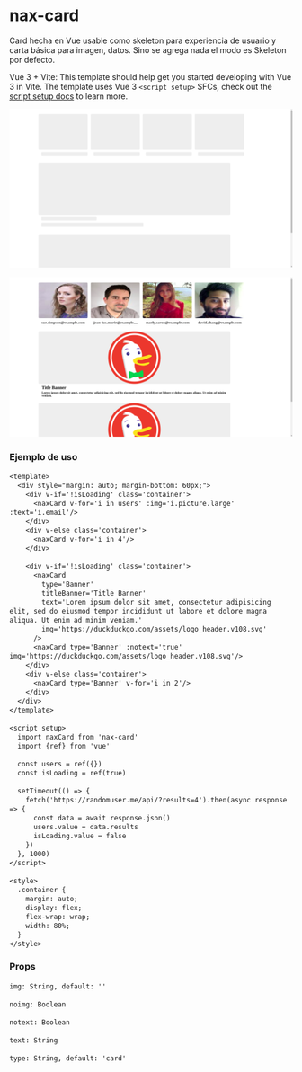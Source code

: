 # nax-card

Card hecha en Vue usable como skeleton para experiencia de usuario y carta básica para imagen, datos. Sino se agrega nada el modo es Skeleton por defecto.

Vue 3 + Vite: This template should help get you started developing with Vue 3 in Vite. The template uses Vue 3 `<script setup>` SFCs, check out the [script setup docs](https://v3.vuejs.org/api/sfc-script-setup.html#sfc-script-setup) to learn more.

![](./sample/img1.png)

![](./sample/img2.png)

### Ejemplo de uso

	<template>
	  <div style="margin: auto; margin-bottom: 60px;">
	    <div v-if='!isLoading' class='container'>
	      <naxCard v-for='i in users' :img='i.picture.large' :text='i.email'/> 
	    </div>
	    <div v-else class='container'>
	      <naxCard v-for='i in 4'/>
	    </div>

	    <div v-if='!isLoading' class='container'>
	      <naxCard
	        type='Banner' 
	        titleBanner='Title Banner' 
	        text='Lorem ipsum dolor sit amet, consectetur adipisicing elit, sed do eiusmod tempor incididunt ut labore et dolore magna aliqua. Ut enim ad minim veniam.' 
	        img='https://duckduckgo.com/assets/logo_header.v108.svg'
	      />
	      <naxCard type='Banner' :notext='true' img='https://duckduckgo.com/assets/logo_header.v108.svg'/> 
	    </div>
	    <div v-else class='container'>
	      <naxCard type='Banner' v-for='i in 2'/>
	    </div>
	  </div>
	</template>

	<script setup>
	  import naxCard from 'nax-card'
	  import {ref} from 'vue'

	  const users = ref({})
	  const isLoading = ref(true)

	  setTimeout(() => {
	    fetch('https://randomuser.me/api/?results=4').then(async response => {
	      const data = await response.json()
	      users.value = data.results
	      isLoading.value = false
	    })
	  }, 1000)
	</script>

	<style>
	  .container {
	  	margin: auto;
	  	display: flex;
	  	flex-wrap: wrap;
	  	width: 80%;
	  }
	</style>


### Props

	img: String, default: ''

	noimg: Boolean

	notext: Boolean

	text: String

	type: String, default: 'card'
